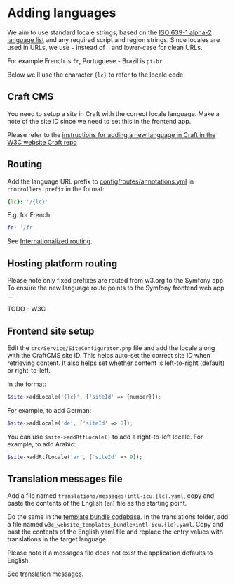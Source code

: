 # Adding languages

We aim to use standard locale strings, based on the [ISO 639-1 alpha-2 language list](https://en.wikipedia.org/wiki/List_of_ISO_639-1_codes) 
and any required script and region strings. Since locales are used in URLs, we use `-` instead of `_` and lower-case for clean URLs.

For example French is `fr`, Portuguese - Brazil is `pt-br`

Below we'll use the character `{lc}` to refer to the locale code.

## Craft CMS

You need to setup a site in Craft with the correct locale language. Make a note of the site ID since we need to set 
this in the frontend app.

Please refer to the [instructions for adding a new language in Craft in the W3C website Craft repo](https://github.com/w3c/w3c-website-craft/blob/main/docs/new_language.md) 

## Routing

Add the language URL prefix to [config/routes/annotations.yml](../config/routes/annotations.yaml) in 
`controllers.prefix` in the format:

```yaml
{lc}: '/{lc}'
```

E.g. for French:

```yaml
fr: '/fr'
```

See [Internationalized routing](https://symfony.com/blog/new-in-symfony-4-1-internationalized-routing).

## Hosting platform routing

Please note only fixed prefixes are routed from w3.org to the Symfony app. To ensure the new language route points to 
the Symfony frontend web app ...

TODO - W3C

## Frontend site setup

Edit the `src/Service/SiteConfigurator.php` file and add the locale along with the CraftCMS site ID. This helps auto-set the
correct site ID when retrieving content. It also helps set whether content is left-to-right (default) or right-to-left.

In the format:

```php
$site->addLocale('{lc}', ['siteId' => {number}]);
```

For example, to add German:

```php
$site->addLocale('de', ['siteId' => 8]);
```

You can use `$site->addRtfLocale()` to add a right-to-left locale. For example, to add Arabic:

```php
$site->addRtfLocale('ar', ['siteId' => 9]);
```

## Translation messages file

Add a file named `translations/messages+intl-icu.{lc}.yaml`, copy and paste the contents of the English (`en`) file as the starting point.

Do the same in the [template bundle codebase](https://github.com/w3c/w3c-website-templates-bundle). In the translations folder, add a file named 
`w3c_website_templates_bundle+intl-icu.{lc}.yaml`. Copy and past the contents of the English yaml file and replace the entry values with translations in the 
target language.

Please note if a messages file does not exist the application defaults to English.  

See [translation messages](internationalization.md#messages).